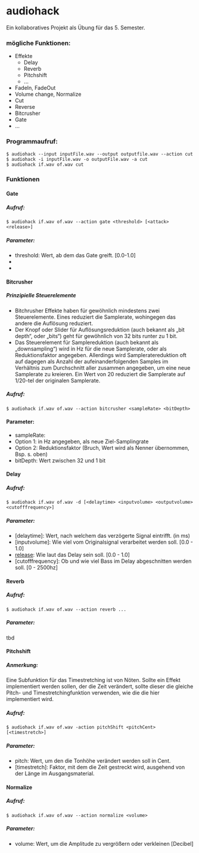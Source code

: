 # audiohack
Ein kollaboratives Projekt als Übung für das 5. Semester.

### mögliche Funktionen:
* Effekte
  * Delay
  * Reverb
  * Pitchshift
  * ...
* FadeIn, FadeOut
* Volume change, Normalize
* Cut
* Reverse
* Bitcrusher
* Gate
* ...

### Programmaufruf:
```
$ audiohack --input inputFile.wav --output outputfile.wav --action cut
$ audiohack -i inputFile.wav -o outputFile.wav -a cut
$ audiohack if.wav of.wav cut
```

### Funktionen
#### Gate
##### Aufruf:
```
$ audiohack if.wav of.wav --action gate <threshold> [<attack> <release>]
```

##### Parameter:
* threshold: Wert, ab dem das Gate greift. [0.0-1.0]
* [attack]: Anstiegszeit
* [release]: Abklingzeit

#### Bitcrusher

##### Prinzipielle Steuerelemente

* Bitchrusher Effekte haben für gewöhnlich mindestens zwei Steuerelemente. Eines reduziert die Samplerate, wohingegen das andere die Auflösung reduziert.
* Der Knopf oder Slider für Auflösungsreduktion (auch bekannt als „bit depth“, oder „bits“) geht für gewöhnlich von 32 bits runter zu 1 bit.
* Das Steuerelement für Samplereduktion (auch bekannt als „downsampling“) wird in Hz für die neue Samplerate, oder als Reduktionsfaktor angegeben. Allerdings wird Sampleratereduktion oft auf dagegen als Anzahl der aufeinanderfolgenden Samples im Verhältnis zum Durchschnitt aller zusammen angegeben, um eine neue Samplerate zu kreieren. Ein Wert von 20 reduziert die Samplerate auf 1/20-tel der originalen Samplerate.

##### Aufruf:
```
$ audiohack if.wav of.wav --action bitcrusher <sampleRate> <bitDepth>
```
#### Parameter:

* sampleRate: 
 * Option 1: in Hz angegeben, als neue Ziel-Samplingrate 
 * Option 2: Reduktionsfaktor (Bruch, Wert wird als Nenner übernommen, Bsp. s. oben)
* bitDepth: Wert zwischen 32 und 1 bit

#### Delay
##### Aufruf:
```
$ audiohack if.wav of.wav -d [<delaytime> <inputvolume> <outputvolume> <cutofffrequency>]
```

##### Parameter:
* [delaytime]: Wert, nach welchem das verzögerte Signal eintrifft. (in ms)
* [inputvolume]: Wie viel vom Originalsignal verarbeitet werden soll. [0.0 - 1.0]
* [release]: Wie laut das Delay sein soll. [0.0 - 1.0]
* [cutofffrequency]: Ob und wie viel Bass im Delay abgeschnitten werden soll. [0 - 2500hz]


#### Reverb
##### Aufruf:

```
$ audiohack if.wav of.wav --action reverb ...
```

##### Parameter:
tbd


#### Pitchshift
##### Anmerkung:
Eine Subfunktion für das Timestretching ist von Nöten. Sollte ein Effekt implementiert werden sollen, der die Zeit verändert, sollte dieser die gleiche Pitch- und Timestretchingfunktion verwenden, wie die die hier implementiert wird.

##### Aufruf:
```
$ audiohack if.wav of.wav -action pitchShift <pitchCent> [<timestretch>]
```

##### Parameter:
* pitch: Wert, um den die Tonhöhe verändert werden soll in Cent.
* [timestretch]: Faktor, mit dem die Zeit gestreckt wird, ausgehend von der Länge im Ausgangsmaterial.


#### Normalize
##### Aufruf:
```
$ audiohack if.wav of.wav --action normalize <volume>
```

##### Parameter:
* volume: Wert, um die Amplitude zu vergrößern oder verkleinen [Decibel]

